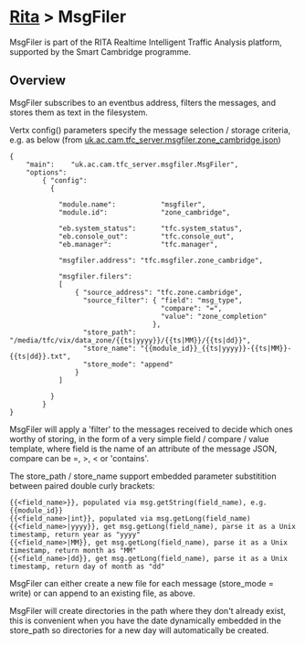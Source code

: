 # [Rita](https://github.com/ijl20/tfc_server) &gt; MsgFiler

MsgFiler is part of the RITA Realtime Intelligent Traffic Analysis platform,
supported by the Smart Cambridge programme.

## Overview

MsgFiler subscribes to an eventbus address, filters the messages, and stores them
as text in the filesystem.

Vertx config() parameters specify the message selection / storage criteria, e.g. as below (from
[uk.ac.cam.tfc_server.msgfiler.zone_cambridge.json](https://github.com/ijl20/tfc_server/main/resources/uk.ac.cam.tfc_server.msgfiler.zone_cambridge.json))
```
{
    "main":    "uk.ac.cam.tfc_server.msgfiler.MsgFiler",
    "options":
        { "config":
          {

            "module.name":           "msgfiler",
            "module.id":             "zone_cambridge",

            "eb.system_status":      "tfc.system_status",
            "eb.console_out":        "tfc.console_out",
            "eb.manager":            "tfc.manager",

            "msgfiler.address": "tfc.msgfiler.zone_cambridge",

            "msgfiler.filers":
            [
                { "source_address": "tfc.zone.cambridge",
                  "source_filter": { "field": "msg_type",
                                     "compare": "=",
                                     "value": "zone_completion"
                                   },
                  "store_path": "/media/tfc/vix/data_zone/{{ts|yyyy}}/{{ts|MM}}/{{ts|dd}}",
                  "store_name": "{{module_id}}_{{ts|yyyy}}-{{ts|MM}}-{{ts|dd}}.txt",
                  "store_mode": "append"
                }
            ]
              
          }
        }
}
```

MsgFiler will apply a 'filter' to the messages received to decide which ones worthy of storing, in the
form of a very simple field / compare / value template, where field is the name of an attribute of the 
message JSON, compare can be =, >, < or 'contains'.

The store_path / store_name support embedded parameter substitition between paired double curly brackets:

```
{{<field_name>}}, populated via msg.getString(field_name), e.g. {{module_id}}
{{<field_name>|int}}, populated via msg.getLong(field_name)
{{<field_name>|yyyy}}, get msg.getLong(field_name), parse it as a Unix timestamp, return year as "yyyy"
{{<field_name>|MM}}, get msg.getLong(field_name), parse it as a Unix timestamp, return month as "MM"
{{<field_name>|dd}}, get msg.getLong(field_name), parse it as a Unix timestamp, return day of month as "dd"
```
MsgFiler can either create a new file for each message (store_mode = write) or can append to an existing file, as above.

MsgFiler will create directories in the path where they don't already exist, this is convenient when you have the date
dynamically embedded in the store_path so directories for a new day will automatically be created.
